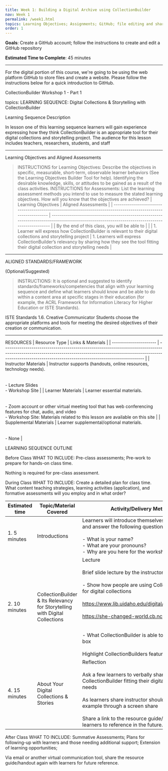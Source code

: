 ```yaml
---
title: Week 1: Building a Digital Archive using CollectionBuilder
nav: Week 1
permalink: /week1.html
topics: Learning Objectives; Assignments; GitHub; file editing and sharing
order: 1
---
```


**Goals**: Create a GitHub account; follow the instructions to create and edit a GitHub repository

**Estimated Time to Complete**: 45 minutes

---

For the digital portion of this course, we're going to be using the web platform GitHub to store files and create a website. 
Please follow the instructions below for a quick introduction to GitHub.

CollectionBuilder Workshop 1 - Part 1


topics: 
LEARNING SEQUENCE: Digital Collections & Storytelling with CollectionBuilder

Learning Sequence Description

In lesson one of this learning sequence learners will gain experience expressing how they think CollectionBuilder is an appropriate tool for their digital collections and storytelling project. The audience for this lesson includes teachers, researchers, students, and staff

----------

Learning Objectives and Aligned Assessments

> INSTRUCTIONS for Learning Objectives: Describe the objectives in specific, measurable, short-term, observable learner behaviors (See the Learning Objectives Builder Tool for help). Identifying the desirable knowledge, skills, or attitudes to be gained as a result of the class activities.
> INSTRUCTIONS for Assessments: List the learning assessment methods you intend to use to measure the stated learning objectives. How will you know that the objectives are achieved?
| Learning Objectives                                                                                             | Aligned Assessments                                                                                                                             |
| --------------------------------------------------------------------------------------------------------------- | ----------------------------------------------------------------------------------------------------------------------------------------------- |
| By the end of this class, you will be able to                                                                   |                                                                                                                                                 |
| 1. Learner will express how CollectionBuilder is relevant to their digital collections and storytelling project | 1. Learners will express CollectionBuilder’s relevancy by sharing how they see the tool fitting their digital collection and storytelling needs |

----------
ALIGNED STANDARDS/FRAMEWORK

(Optional/Suggested)

> INSTRUCTIONS: It is optional and suggested to identify standards/frameworks/competencies that align with your learning sequence and define what learners should know and be able to do within a content area at specific stages in their education (for example, the ACRL Framework for Information Literacy for Higher Education or ISTE Standards).

ISTE Standards
1.6. Creative Communicator 
Students choose the appropriate platforms and tools for meeting the desired objectives of their creation or communication.

----------
RESOURCES
| Resource Type          | Links & Materials                                                                                                                                                                                                                  |
| ---------------------- | ---------------------------------------------------------------------------------------------------------------------------------------------------------------------------------------------------------------------------------- |
| Instructor Materials   | Instructor supports (handouts, online resources, technology needs).<br><br><br>- Lecture Slides<br>- Workshop Site                                                                                                                 |
| Learner Materials      | Learner essential materials.<br><br><br>- Zoom account or other virtual meeting tool that has web conferencing features for chat, audio, and video<br>- Workshop Site: Materials related to this lesson are available on this site |
| Supplemental Materials | Learner supplemental/optional materials.<br><br><br>- None                                                                                                                                                                         |

LEARNING SEQUENCE OUTLINE

Before Class
WHAT TO INCLUDE: Pre-class assessments; Pre-work to prepare for hands-on class time.

Nothing is required for pre-class assessment.

During Class
WHAT TO INCLUDE: Create a detailed plan for class time. What content teaching strategies, learning activities (application), and formative assessments will you employ and in what order?

| Estimated time | Topic/Material Covered                                                      | Activity/Delivery Method                                                                                                                                                                                                                                                                                                                                                   |
| -------------- | --------------------------------------------------------------------------- | -------------------------------------------------------------------------------------------------------------------------------------------------------------------------------------------------------------------------------------------------------------------------------------------------------------------------------------------------------------------------- |
| 1. 5 minutes   | Introductions                                                               | Learners will introduce themselves individually and answer the following questions:<br><br>- What is your name?<br>- What are your pronouns?<br>- Why are you here for the workshop?                                                                                                                                                                                       |
| 2. 10 minutes  | CollectionBuilder & Its Relevancy for Storytelling with Digital Collections | Lecture<br><br>Brief slide lecture by the instructor that identifies:<br><br>- Show how people are using CollectionBuilder for digital collections<br><br>https://www.lib.uidaho.edu/digital/campushistory/<br><br>https://she-changed-world.cb.ncpedia.org/<br><br><br>- What CollectionBuilder is able to do out of the box<br><br>Highlight CollectionBuilders features |
| 4. 15 minutes  | About Your Digital Collections & Stories                                    | Reflection<br><br>Ask a few learners to verbally share how they see CollectionBuilder fitting their digital collection needs<br><br>As learners share instructor should demo an example through a screen share<br><br>Share a link to the resource guide/handout for learners to reference in the future.                                                                  |


After Class
WHAT TO INCLUDE: Summative Assessments; Plans for following-up with learners and those needing additional support; Extension of learning opportunities;

Via email or another virtual communication tool, share the resource guide/handout again with learners for future reference.
